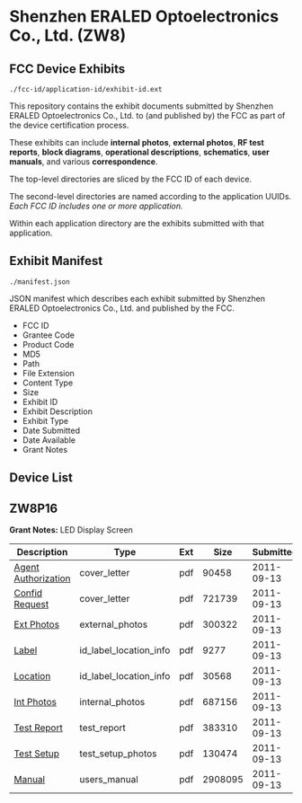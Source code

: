 # Shenzhen ERALED Optoelectronics Co., Ltd. (ZW8)
## FCC Device Exhibits

```
./fcc-id/application-id/exhibit-id.ext
```

This repository contains the exhibit documents submitted by Shenzhen ERALED Optoelectronics Co., Ltd. to (and published by) the FCC as part of the device certification process.

These exhibits can include **internal photos**, **external photos**, **RF test reports**, **block diagrams**, **operational descriptions**, **schematics**, **user manuals**, and various **correspondence**.

The top-level directories are sliced by the FCC ID of each device.

The second-level directories are named according to the application UUIDs. *Each FCC ID includes one or more application.*

Within each application directory are the exhibits submitted with that application. 

## Exhibit Manifest

```
./manifest.json
```

JSON manifest which describes each exhibit submitted by Shenzhen ERALED Optoelectronics Co., Ltd. and published by the FCC.

- FCC ID
- Grantee Code
- Product Code
- MD5
- Path
- File Extension
- Content Type
- Size
- Exhibit ID
- Exhibit Description
- Exhibit Type
- Date Submitted
- Date Available
- Grant Notes

## Device List
## ZW8P16
**Grant Notes:** LED Display Screen

| Description | Type | Ext | Size | Submitted | Available |
| ----------- | ---- | --- | ---- | --------- | --------- |
| [Agent Authorization](ZW8P16/252128c7ba6e720a7c0fbd445a047521/1540704.pdf) | cover_letter | pdf | 90458 | 2011-09-13 | 2011-09-13 |
| [Confid Request](ZW8P16/252128c7ba6e720a7c0fbd445a047521/1540705.pdf) | cover_letter | pdf | 721739 | 2011-09-13 | 2011-09-13 |
| [Ext Photos](ZW8P16/252128c7ba6e720a7c0fbd445a047521/1540708.pdf) | external_photos | pdf | 300322 | 2011-09-13 | 2011-09-13 |
| [Label](ZW8P16/252128c7ba6e720a7c0fbd445a047521/1540710.pdf) | id_label_location_info | pdf | 9277 | 2011-09-13 | 2011-09-13 |
| [Location](ZW8P16/252128c7ba6e720a7c0fbd445a047521/1540711.pdf) | id_label_location_info | pdf | 30568 | 2011-09-13 | 2011-09-13 |
| [Int Photos](ZW8P16/252128c7ba6e720a7c0fbd445a047521/1540709.pdf) | internal_photos | pdf | 687156 | 2011-09-13 | 2011-09-13 |
| [Test Report](ZW8P16/252128c7ba6e720a7c0fbd445a047521/1540713.pdf) | test_report | pdf | 383310 | 2011-09-13 | 2011-09-13 |
| [Test Setup](ZW8P16/252128c7ba6e720a7c0fbd445a047521/1540714.pdf) | test_setup_photos | pdf | 130474 | 2011-09-13 | 2011-09-13 |
| [Manual](ZW8P16/252128c7ba6e720a7c0fbd445a047521/1540715.pdf) | users_manual | pdf | 2908095 | 2011-09-13 | 2011-09-13 |
